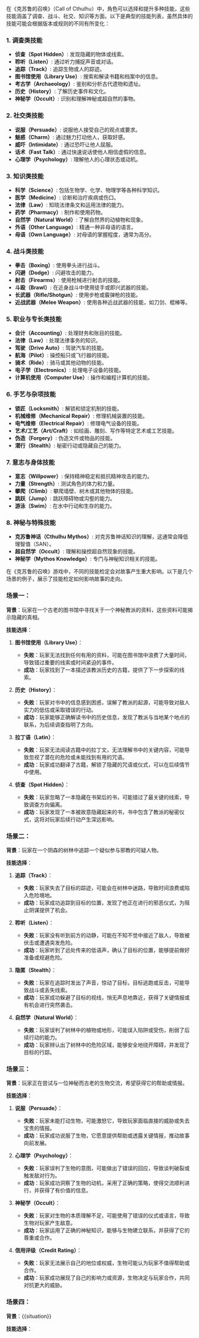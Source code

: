 
在《克苏鲁的召唤》（Call of Cthulhu）中，角色可以选择和提升多种技能，这些技能涵盖了调查、战斗、社交、知识等方面。以下是典型的技能列表，虽然具体的技能可能会根据版本或规则的不同有所变化：

### 1. **调查类技能**
- **侦查（Spot Hidden）**: 发现隐藏的物体或线索。
- **聆听（Listen）**: 通过听力捕捉声音或对话。
- **追踪（Track）**: 追踪生物或人的踪迹。
- **图书馆使用（Library Use）**: 搜索和解读书籍和档案中的信息。
- **考古学（Archaeology）**: 鉴别和分析古代遗物和遗址。
- **历史（History）**: 了解历史事件和文化。
- **神秘学（Occult）**: 识别和理解神秘或超自然的事物。

### 2. **社交类技能**
- **说服（Persuade）**: 说服他人接受自己的观点或要求。
- **魅惑（Charm）**: 通过魅力打动他人，获取好感。
- **威吓（Intimidate）**: 通过恐吓让他人屈服。
- **话术（Fast Talk）**: 通过快速说话使他人相信虚假的信息。
- **心理学（Psychology）**: 理解他人的心理状态或动机。

### 3. **知识类技能**
- **科学（Science）**: 包括生物学、化学、物理学等各种科学知识。
- **医学（Medicine）**: 诊断和治疗疾病或伤口。
- **法律（Law）**: 知晓法律条文和运用法律的能力。
- **药学（Pharmacy）**: 制作和使用药物。
- **自然学（Natural World）**: 了解自然界的动植物和现象。
- **外语（Other Language）**: 精通一种非母语的语言。
- **母语（Own Language）**: 对母语的掌握程度，通常为高分。

### 4. **战斗类技能**
- **拳击（Boxing）**: 使用拳头进行战斗。
- **闪避（Dodge）**: 闪避攻击的能力。
- **射击（Firearms）**: 使用枪械进行射击的技能。
- **斗殴（Brawl）**: 在近身战斗中使用徒手或即兴武器的技能。
- **长武器（Rifle/Shotgun）**: 使用步枪或霰弹枪的技能。
- **近战武器（Melee Weapon）**: 使用各种近战武器的技能，如刀剑、棍棒等。

### 5. **职业与专长类技能**
- **会计（Accounting）**: 处理财务和账目的技能。
- **法律（Law）**: 处理法律事务的知识。
- **驾驶（Drive Auto）**: 驾驶汽车的技能。
- **航海（Pilot）**: 操控船只或飞行器的技能。
- **骑术（Ride）**: 骑马或其他动物的技能。
- **电子学（Electronics）**: 处理电子设备的技能。
- **计算机使用（Computer Use）**: 操作和编程计算机的技能。

### 6. **手艺与杂项技能**
- **锁匠（Locksmith）**: 解锁和锁定机制的技能。
- **机械维修（Mechanical Repair）**: 修理机械装置的技能。
- **电气维修（Electrical Repair）**: 修理电气设备的技能。
- **艺术/工艺（Art/Craft）**: 如绘画、雕刻、写作等特定艺术或工艺技能。
- **伪造（Forgery）**: 伪造文件或物品的技能。
- **潜行（Stealth）**: 秘密行动或隐藏自己的能力。

### 7. **意志与身体技能**
- **意志（Willpower）**: 保持精神稳定和抵抗精神攻击的能力。
- **力量（Strength）**: 测试角色的体力和力量。
- **攀爬（Climb）**: 攀爬墙壁、树木或其他物体的技能。
- **跳跃（Jump）**: 跳跃障碍物或沟壑的能力。
- **游泳（Swim）**: 在水中行动和生存的能力。

### 8. **神秘与特殊技能**
- **克苏鲁神话（Cthulhu Mythos）**: 对克苏鲁神话知识的理解，这通常会降低理智值（SAN）。
- **超自然学（Occult）**: 理解和操控超自然现象的技能。
- **神秘学（Mythos Knowledge）**: 专门与神秘知识相关的技能。

在《克苏鲁的召唤》游戏中，不同的技能检定会对故事产生重大影响。以下是几个场景的例子，展示了技能检定如何影响故事的走向。

### 场景一：

**背景**：玩家在一个古老的图书馆中寻找关于一个神秘教派的资料，这些资料可能揭示隐藏的真相。

**技能选择**：

1.  **图书馆使用（Library Use）**：
    
    -   **失败**：玩家无法找到任何有用的资料，可能在图书馆中浪费了大量时间，导致错过重要的线索或时间紧迫的事件。
    -   **成功**：玩家找到了一本描述该教派历史的古籍，提供了下一步探索的线索。
2.  **历史（History）**：
    
    -   **失败**：玩家对书中的信息感到困惑，误解了教派的起源，可能导致对敌人实力的低估或采取错误的行动。
    -   **成功**：玩家能够正确解读书中的历史信息，发现了教派与当地某个地点的联系，为后续调查指明了方向。
3.  **拉丁语（Latin）**：
    
    -   **失败**：玩家无法阅读古籍中的拉丁文，无法理解书中的关键内容，可能导致忽视了潜在的危险或未能找到有用的咒语。
    -   **成功**：玩家成功翻译了古籍，解锁了隐藏的咒语或仪式，可以在后续情节中使用。
4.  **侦查（Spot Hidden）**：
    
    -   **失败**：玩家忽略了一本隐藏在书架后的书，可能错过了最关键的线索，导致调查方向偏离。
    -   **成功**：玩家发现了一本被故意隐藏起来的书，书中包含了教派的秘密仪式，这将对玩家后续行动产生深远影响。

### 场景二：

**背景**：玩家在一个阴森的树林中追踪一个疑似参与邪教的可疑人物。

**技能选择**：

1.  **追踪（Track）**：
    
    -   **失败**：玩家失去了目标的踪迹，可能会在树林中迷路，导致时间浪费或陷入危险境地。
    -   **成功**：玩家成功追踪到目标的位置，发现了他正在进行的邪恶仪式，为阻止阴谋提供了机会。
2.  **聆听（Listen）**：
    
    -   **失败**：玩家没有听到前方的动静，可能在不知不觉中接近了敌人，导致被伏击或遭遇突发危险。
    -   **成功**：玩家听到了远处传来的低语声，确认了目标的位置，能够提前做好准备或规避危险。
3.  **隐匿（Stealth）**：
    
    -   **失败**：玩家在追踪时发出了声音，惊动了目标，目标逃跑或反击，可能导致战斗或丢失线索。
    -   **成功**：玩家成功躲避了目标的视线，悄无声息地靠近，获得了关键情报或有机会进行突然袭击。
4.  **自然学（Natural World）**：
    
    -   **失败**：玩家误判了树林中的植物或地形，可能误入陷阱或受伤，削弱了后续行动的能力。
    -   **成功**：玩家辨认出了树林中的危险区域，能够安全地绕开障碍，并发现了目标的行踪。

### 场景三：

**背景**：玩家正在尝试与一位神秘而古老的生物交流，希望获得它的帮助或情报。

**技能选择**：

1.  **说服（Persuade）**：
    
    -   **失败**：玩家未能打动生物，可能激怒它，导致玩家面临直接的威胁或失去宝贵的情报。
    -   **成功**：玩家成功说服了生物，它愿意提供帮助或透露关键情报，推动故事向前发展。
2.  **心理学（Psychology）**：
    
    -   **失败**：玩家误判了生物的意图，可能做出了错误的回应，导致谈判破裂或触发敌对行为。
    -   **成功**：玩家成功洞察了生物的动机，采用了正确的策略，使得交流顺利进行，并获得了有价值的信息。
3.  **神秘学（Occult）**：
    
    -   **失败**：玩家对生物的本质理解不足，可能使用了错误的仪式或语言，导致生物对玩家产生敌意。
    -   **成功**：玩家运用了正确的神秘知识，能够与生物建立联系，并获得了它的尊重或合作。
4.  **信用评级（Credit Rating）**：
    
    -   **失败**：玩家无法展示自己的地位或权威，生物可能认为玩家不值得帮助或合作。
    -   **成功**：玩家成功展现了自己的影响力或资源，生物决定与玩家合作，共同对抗更大的威胁。

### 场景四：

**背景**：{{situation}}

**技能选择**：
